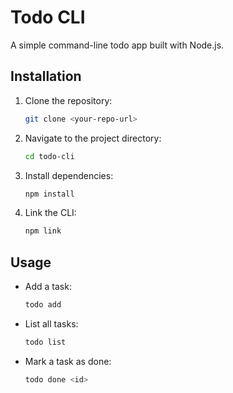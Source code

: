 # Todo CLI

A simple command-line todo app built with Node.js.

## Installation

1. Clone the repository:
   ```bash
   git clone <your-repo-url>
   ```

2. Navigate to the project directory:
   ```bash
   cd todo-cli
   ```

3. Install dependencies:
   ```bash
   npm install
   ```

4. Link the CLI:
   ```bash
   npm link
   ```

## Usage

- Add a task:
   ```bash
   todo add
   ```

- List all tasks:
   ```bash
   todo list
   ```

- Mark a task as done:
   ```bash
   todo done <id>
   ```